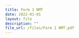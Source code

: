 ```yaml
---
title: Form 1 NMT
date: 2022-01-01
layout: file
description: ""
file_url: /files/Form 1 NMT.pdf
---
```

